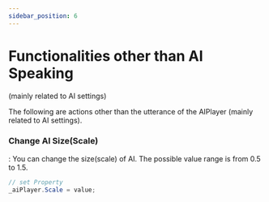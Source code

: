 ```yaml
---
sidebar_position: 6
---
```


# Functionalities other than AI Speaking
(mainly related to AI settings)

The following are actions other than the utterance of the AIPlayer (mainly related to AI settings).

### Change AI Size(Scale)

: You can change the size(scale) of AI. The possible value range is from 0.5 to 1.5.

```csharp
// set Property
_aiPlayer.Scale = value;
```

